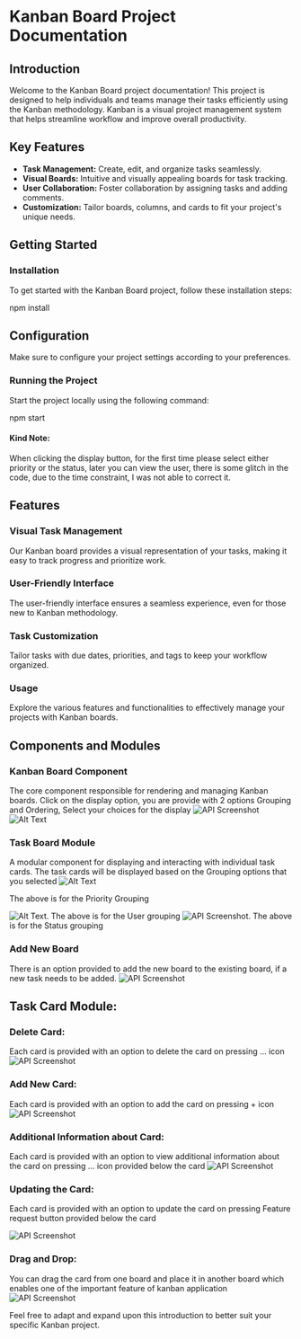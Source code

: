 # Kanban Board Project Documentation

## Introduction

Welcome to the Kanban Board project documentation! This project is designed to help individuals and teams manage their tasks efficiently using the Kanban methodology. Kanban is a visual project management system that helps streamline workflow and improve overall productivity.

## Key Features

- **Task Management:** Create, edit, and organize tasks seamlessly.
- **Visual Boards:** Intuitive and visually appealing boards for task tracking.
- **User Collaboration:** Foster collaboration by assigning tasks and adding comments.
- **Customization:** Tailor boards, columns, and cards to fit your project's unique needs.

## Getting Started

### Installation

To get started with the Kanban Board project, follow these installation steps:


npm install


## Configuration
Make sure to configure your project settings according to your preferences.
### Running the Project
Start the project locally using the following command:

npm start

#### Kind Note:
When clicking the display button, for the first time please select either priority or the status, later you can view the user, there is some glitch in the code, due to the time constraint, I was not able to correct it.
## Features
### Visual Task Management
Our Kanban board provides a visual representation of your tasks, making it easy to track progress and prioritize work.
### User-Friendly Interface
The user-friendly interface ensures a seamless experience, even for those new to Kanban methodology.
### Task Customization
Tailor tasks with due dates, priorities, and tags to keep your workflow organized.
### Usage
Explore the various features and functionalities to effectively manage your projects with Kanban boards.

## Components and Modules
### Kanban Board Component
The core component responsible for rendering and managing Kanban boards.
Click on the display option, you are provide with 2 options Grouping and Ordering, Select your choices for the display
 ![API Screenshot](public/images/Screenshot%202023-11-24%20121828.png)
![Alt Text](https://github.com/MounikaDasa/Kanban-Board/raw/main/public/images/Screenshot%202023-11-24%20121854.png "Image Title")

### Task Board Module
A modular component for displaying and interacting with individual task cards.
The task cards will be displayed based on the Grouping options that you selected
 ![Alt Text](https://github.com/MounikaDasa/Kanban-Board/raw/main/public/images/Screenshot%202023-11-24%20121944.png)

The above  is for the Priority Grouping
 
![Alt Text](https://github.com/MounikaDasa/Kanban-Board/blob/main/public/images/Screenshot%202023-11-24%20122015.png).
The above  is for the User grouping
  ![API Screenshot](https://github.com/MounikaDasa/Kanban-Board/blob/main/public/images/Screenshot%202023-11-24%20122037.png).
The above  is for the Status grouping
### Add New Board
There is an option provided to add the new board to the existing board, if a new task needs to be added.
  ![API Screenshot](public/images/Screenshot%202023-11-24%20121054.png)

## Task Card Module:
### Delete Card:
Each card is provided with an option to delete the card on pressing … icon
  ![API Screenshot](public/images/Screenshot%202023-11-24%20122109.png)
### Add New Card: 
Each card is provided with an option to add the card on pressing + icon
 ![API Screenshot](public/images/Screenshot%202023-11-24%20122129.png)
 
### Additional Information about Card: 
Each card is provided with an option to view additional information about the card on pressing … icon provided below the card
 ![API Screenshot](public/images/Screenshot%202023-11-24%20122146.png)
 
### Updating the Card:
Each card is provided with an option to update the card on pressing Feature request button provided below the card 
 
 ![API Screenshot](public/images/Screenshot%202023-11-24%20122202.png)
### Drag and Drop:
You can drag the card from one board and place it in another board which enables one of the important feature of kanban application
  ![API Screenshot](public/images/Screenshot%202023-11-24%20122215.png)


Feel free to adapt and expand upon this introduction to better suit your specific Kanban project.
